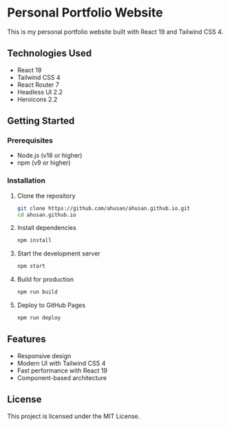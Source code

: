 # Personal Portfolio Website

This is my personal portfolio website built with React 19 and Tailwind CSS 4.

## Technologies Used

- React 19
- Tailwind CSS 4
- React Router 7
- Headless UI 2.2
- Heroicons 2.2

## Getting Started

### Prerequisites

- Node.js (v18 or higher)
- npm (v9 or higher)

### Installation

1. Clone the repository

   ```bash
   git clone https://github.com/ahusan/ahusan.github.io.git
   cd ahusan.github.io
   ```

2. Install dependencies

   ```bash
   npm install
   ```

3. Start the development server

   ```bash
   npm start
   ```

4. Build for production

   ```bash
   npm run build
   ```

5. Deploy to GitHub Pages
   ```bash
   npm run deploy
   ```

## Features

- Responsive design
- Modern UI with Tailwind CSS 4
- Fast performance with React 19
- Component-based architecture

## License

This project is licensed under the MIT License.
